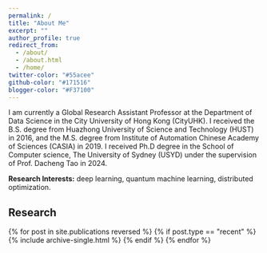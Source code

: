 ```yaml
---
permalink: /
title: "About Me"
excerpt: ""
author_profile: true
redirect_from: 
  - /about/
  - /about.html
  - /home/
twitter-color: "#55acee"
github-color: "#171516"
blogger-color: "#F37100"
---
```

I am currently a Global Research Assistant Professor at the Department of Data Science in the City University of Hong Kong (CityUHK). I received the B.S. degree from Huazhong University of Science and Technology (HUST) in 2016, and the M.S. degree from Institute of Automation Chinese Academy of Sciences (CASIA) in 2019. I received Ph.D degree in the School of Computer science, The University of Sydney (USYD) under the supervision of Prof. Dacheng Tao in 2024.


**Research Interests:** deep learning, quantum machine learning, distributed optimization.

## Research

{% for post in site.publications reversed %}
  {% if post.type == "recent" %}
    {% include archive-single.html %}
  {% endif %}
{% endfor %}

<script type='text/javascript' id='clustrmaps' src='//cdn.clustrmaps.com/map_v2.js?cl=080808&w=200&t=tt&d=1zD_YueupbltfMc7cHE7iVF8WMkLezziZpfEPbPu8dQ&co=ffffff&cmo=3acc3a&cmn=ff5353&ct=808080'></script>